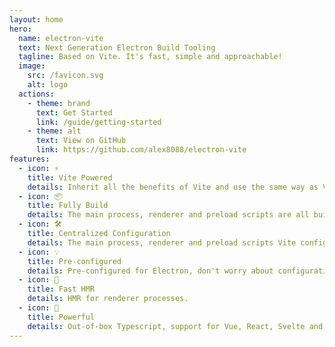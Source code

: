 ```yaml
---
layout: home
hero:
  name: electron-vite
  text: Next Generation Electron Build Tooling
  tagline: Based on Vite. It's fast, simple and approachable!
  image:
    src: /favicon.svg
    alt: logo
  actions:
    - theme: brand
      text: Get Started
      link: /guide/getting-started
    - theme: alt
      text: View on GitHub
      link: https://github.com/alex8088/electron-vite
features:
  - icon: ⚡
    title: Vite Powered
    details: Inherit all the benefits of Vite and use the same way as Vite.
  - icon: 📦
    title: Fully Build
    details: The main process, renderer and preload scripts are all built with Vite.
  - icon: 🛠
    title: Centralized Configuration
    details: The main process, renderer and preload scripts Vite configuration combined into one file.
  - icon: 💡
    title: Pre-configured
    details: Pre-configured for Electron, don't worry about configuration.
  - icon: 🚀
    title: Fast HMR
    details: HMR for renderer processes.
  - icon: 🔋
    title: Powerful
    details: Out-of-box Typescript, support for Vue, React, Svelte and more web frameworks in Electron.
---
```

